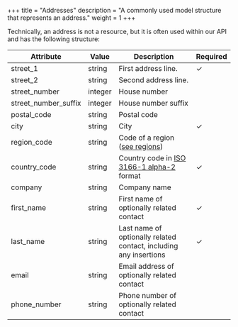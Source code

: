 +++
title = "Addresses"
description = "A commonly used model structure that represents an address."
weight = 1
+++

Technically, an address is not a resource, but it is often used within our API and has the following structure:

Attribute            | Value   | Description                                                                | Required
-------------------- | ------- | -------------------------------------------------------------------------- | --------
street_1             | string  | First address line.                                                        | ✓
street_2             | string  | Second address line.                                                       |
street_number        | integer | House number                                                               |
street_number_suffix | integer | House number suffix                                                        |
postal_code          | string  | Postal code                                                                |  
city                 | string  | City                                                                       | ✓
region_code          | string  | Code of a region ([see regions](/api/resources/regions))                   |
country_code         | string  | Country code in [ISO 3166-1 alpha-2](https://www.iso.org/obp/ui/#search/code/) format | ✓
company              | string  | Company name                                                               |
first_name           | string  | First name of optionally related contact                                   | ✓
last_name            | string  | Last name of optionally related contact, including any insertions          | ✓
email                | string  | Email address of optionally related contact                                |
phone_number         | string  | Phone number of optionally related contact                                 |
